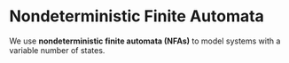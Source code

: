 # Nondeterministic Finite Automata

We use **nondeterministic finite automata (NFAs)** to model systems with a variable number of states.